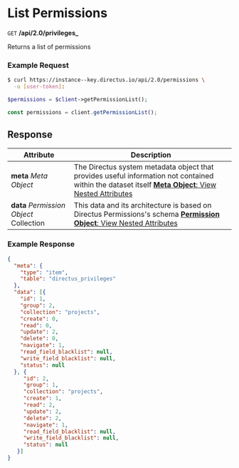 # List Permissions

<span class="request">`GET` **/api/2.0/privileges_**</span>

<span class="description">Returns a list of permissions</span>

### Example Request

```bash
$ curl https://instance--key.directus.io/api/2.0/permissions \
  -u [user-token]:
```

```php
$permissions = $client->getPermissionList();
```
```javascript
const permissions = client.getPermissionList();
```

## Response

<span class="attributes">Attribute</span> | Description
-------|------------
**meta** _Meta Object_ | The Directus system metadata object that provides useful information not contained within the dataset itself [**Meta Object**: View Nested Attributes](/overview/objects-model.md#meta-object)
**data** _Permission Object_ Collection | <span class="custom">This data and its architecture is based on Directus Permissions's schema</span> [**Permission Object**: View Nested Attributes](/overview/objects-model.md#permission-object)

### Example Response

```json
{
  "meta": {
    "type": "item",
    "table": "directus_privileges"
  },
  "data": [{
    "id": 1,
    "group": 2,
    "collection": "projects",
    "create": 0,
    "read": 0,
    "update": 2,
    "delete": 0,
    "navigate": 1,
    "read_field_blacklist": null,
    "write_field_blacklist": null,
    "status": null
  }, {
     "id": 2,
     "group": 1,
     "collection": "projects",
     "create": 1,
     "read": 2,
     "update": 2,
     "delete": 2,
     "navigate": 1,
     "read_field_blacklist": null,
     "write_field_blacklist": null,
     "status": null
   }]
}
```
